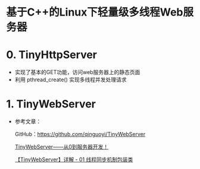 # 基于C++的Linux下轻量级多线程Web服务器

# 0. TinyHttpServer

- 实现了基本的GET功能，访问web服务器上的静态页面
- 利用 pthread_create() 实现多线程并发处理请求

# 1. TinyWebServer

- 参考文章：

  GitHub：https://github.com/qinguoyi/TinyWebServer

  [TinyWebServer——从0到服务器开发！](https://zhuanlan.zhihu.com/p/364044293)

  [【TinyWebServer】详解 - 01 线程同步机制包装类](https://2yuan.club/posts/336d3217/)